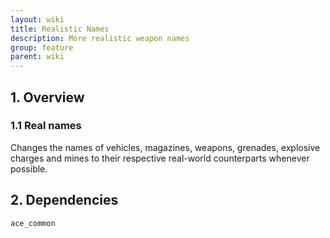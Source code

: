 ```yaml
---
layout: wiki
title: Realistic Names
description: More realistic weapon names
group: feature
parent: wiki
---
```


## 1. Overview

### 1.1 Real names
Changes the names of vehicles, magazines, weapons, grenades, explosive charges 
and mines to their respective real-world counterparts whenever possible.

## 2. Dependencies

`ace_common`
